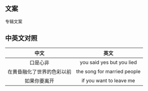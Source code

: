 ## 文案

专辑文案

## 中英文对照

|            中文            |            英文             |
| :------------------------: | :-------------------------: |
|          口是心非          |  you said yes but you lied  |
| 在黄昏融化了世界的色彩以前 | the song for married people |
|        如果你要离开        |   if you want to leave me   |
